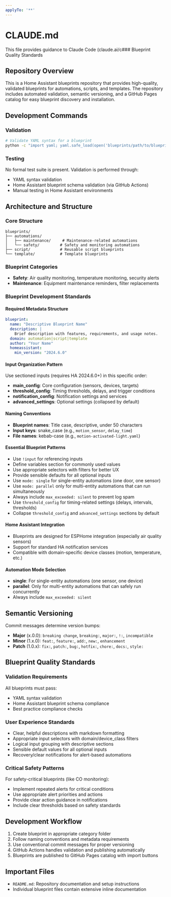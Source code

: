 ```yaml
---
applyTo: '**'
---
```

# CLAUDE.md

This file provides guidance to Claude Code (claude.ai/c### Blueprint Quality Standards

## Repository Overview

This is a Home Assistant blueprints repository that provides high-quality, validated blueprints for automations, scripts, and templates. The repository includes automated validation, semantic versioning, and a GitHub Pages catalog for easy blueprint discovery and installation.

## Development Commands

### Validation
```bash
# Validate YAML syntax for a blueprint
python -c "import yaml; yaml.safe_load(open('blueprints/path/to/blueprint.yaml'))"
```

### Testing
No formal test suite is present. Validation is performed through:
- YAML syntax validation
- Home Assistant blueprint schema validation (via GitHub Actions)
- Manual testing in Home Assistant environments

## Architecture and Structure

### Core Structure
```
blueprints/
├── automations/
│   ├── maintenance/     # Maintenance-related automations
│   └── safety/         # Safety and monitoring automations
├── script/             # Reusable script blueprints
└── template/           # Template blueprints
```

### Blueprint Categories
- **Safety**: Air quality monitoring, temperature monitoring, security alerts
- **Maintenance**: Equipment maintenance reminders, filter replacements

### Blueprint Development Standards

#### Required Metadata Structure
```yaml
blueprint:
  name: "Descriptive Blueprint Name"
  description: |
    Brief description with features, requirements, and usage notes.
  domain: automation|script|template
  author: "Your Name"
  homeassistant:
    min_version: "2024.6.0"
```

#### Input Organization Pattern
Use sectioned inputs (requires HA 2024.6.0+) in this specific order:
- **main_config**: Core configuration (sensors, devices, targets)
- **threshold_config**: Timing thresholds, delays, and trigger conditions
- **notification_config**: Notification settings and services  
- **advanced_settings**: Optional settings (collapsed by default)

#### Naming Conventions
- **Blueprint names**: Title case, descriptive, under 50 characters
- **Input keys**: snake_case (e.g., `motion_sensor`, `delay_time`)
- **File names**: kebab-case (e.g., `motion-activated-light.yaml`)

#### Essential Blueprint Patterns
- Use `!input` for referencing inputs
- Define variables section for commonly used values
- Use appropriate selectors with filters for better UX
- Provide sensible defaults for all optional inputs
- Use `mode: single` for single-entity automations (one door, one sensor)
- Use `mode: parallel` only for multi-entity automations that can run simultaneously
- Always include `max_exceeded: silent` to prevent log spam
- Use `threshold_config` for timing-related settings (delays, intervals, thresholds)
- Collapse `threshold_config` and `advanced_settings` sections by default

#### Home Assistant Integration
- Blueprints are designed for ESPHome integration (especially air quality sensors)
- Support for standard HA notification services
- Compatible with domain-specific device classes (motion, temperature, etc.)

#### Automation Mode Selection
- **single**: For single-entity automations (one sensor, one device)
- **parallel**: Only for multi-entity automations that can safely run concurrently
- Always include `max_exceeded: silent`

## Semantic Versioning

Commit messages determine version bumps:
- **Major** (x.0.0): `breaking change`, `breaking:`, `major:`, `!:`, `incompatible`
- **Minor** (1.x.0): `feat:`, `feature:`, `add:`, `new:`, `enhancement`
- **Patch** (1.0.x): `fix:`, `patch:`, `bug:`, `hotfix:`, `chore:`, `docs:`, `style:`

## Blueprint Quality Standards

### Validation Requirements
All blueprints must pass:
- YAML syntax validation
- Home Assistant blueprint schema compliance
- Best practice compliance checks

### User Experience Standards
- Clear, helpful descriptions with markdown formatting
- Appropriate input selectors with domain/device_class filters
- Logical input grouping with descriptive sections
- Sensible default values for all optional inputs
- Recovery/clear notifications for alert-based automations

### Critical Safety Patterns
For safety-critical blueprints (like CO monitoring):
- Implement repeated alerts for critical conditions
- Use appropriate alert priorities and actions
- Provide clear action guidance in notifications
- Include clear thresholds based on safety standards

## Development Workflow

1. Create blueprint in appropriate category folder
2. Follow naming conventions and metadata requirements
3. Use conventional commit messages for proper versioning
4. GitHub Actions handles validation and publishing automatically
5. Blueprints are published to GitHub Pages catalog with import buttons

## Important Files

- `README.md`: Repository documentation and setup instructions
- Individual blueprint files contain extensive inline documentation

